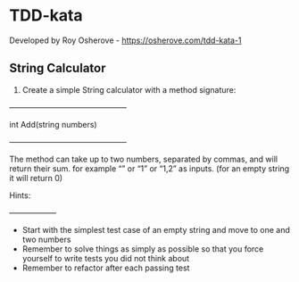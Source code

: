 # TDD-kata

Developed by Roy Osherove - https://osherove.com/tdd-kata-1

## String Calculator

1. Create a simple String calculator with a method signature:
   
———————————————

int Add(string numbers)

———————————————

The method can take up to two numbers, separated by commas, and will return their sum.
for example “” or “1” or “1,2” as inputs.
(for an empty string it will return 0)
   
Hints:
   
——————
- Start with the simplest test case of an empty string and move to one and two numbers
- Remember to solve things as simply as possible so that you force yourself to write tests you did not think about
- Remember to refactor after each passing test